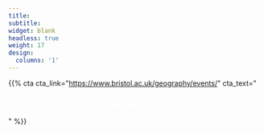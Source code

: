```yaml
---
title:
subtitle:
widget: blank
headless: true
weight: 17
design:
  columns: '1'
---
```


{{% cta cta_link="https://www.bristol.ac.uk/geography/events/" cta_text="<h3><p style="color:white;">Find what seminars you can attend → </p></h3>" %}}
